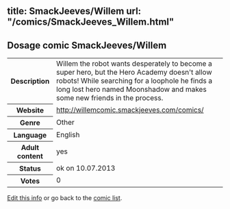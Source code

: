title: SmackJeeves/Willem
url: "/comics/SmackJeeves_Willem.html"
---
Dosage comic SmackJeeves/Willem
-----------------------------------------

<p id="msg"></p>
<script type="text/javascript">
if (window.location.search === '?edit_info_mail=sent_ok') {
  var elem = document.getElementById("msg");
  elem.innerHTML = 'Edited information sucessfully sent for review, which is usually done daily. Thanks!';
  elem.className = 'ok';
}
</script>
<table class="comicinfo">
<tr>
<th>Description</th><td>Willem the robot wants desperately to become a super hero, but the Hero Academy doesn't allow robots! While searching for a loophole he finds a long lost hero named Moonshadow and makes some new friends in the process.</td>
</tr>
<tr>
<th>Website</th><td><a href="http://willemcomic.smackjeeves.com/comics/">http://willemcomic.smackjeeves.com/comics/</a></td>
</tr>
<tr>
<th>Genre</th><td>Other</td>
</tr>
<tr>
<th>Language</th><td>English</td>
</tr>
<tr>
<th>Adult content</th><td>yes</td>
</tr>
<tr>
<th>Status</th><td>ok on 10.07.2013</td>
</tr>
<tr>
<th>Votes</th><td>0</td>
</tr>
</table>

[Edit this info](SmackJeeves_Willem_edit.html) or go back to the [comic list](../comic-index.html).
